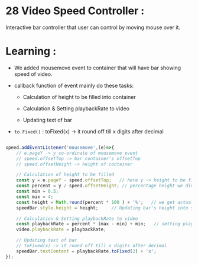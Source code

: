 # 28 Video Speed Controller :

Interactive bar controller that user can control by moving mouse over it.

# Learning :

+ We added mousemove event to container that will have bar showing speed of video.

+ callback function of event mainly do these tasks:

    + Calculation of height to be filled into container

    + Calculation & Setting playbackRate to video

    + Updating text of bar

+ `to.Fixed()` : toFixed(x) -> it round off till x digits after decimal

```javascript

speed.addEventListener('mousemove',(e)=>{
    // e.pageY -> y co-ordinate of mousemove event
    // speed.offsetTop -> bar container's offsetTop
    // speed.offsetHeight -> height of container

    // Calculation of height to be filled
    const y = e.pageY - speed.offsetTop;   // here y -> height to be filled into bar 
    const percent = y / speed.offsetHeight; // percentage height we divide by total height of speed container
    const min = 0.5;
    const max = 4;
    const height = Math.round(percent * 100 ) + '%';   // we get actual height
    speedBar.style.height = height;     // Updating bar's height into speed container

    // Calculation & Setting playbackRate to video
    const playbackRate = percent * (max - min) + min;   // setting playbackRates according to height
    video.playbackRate = playbackRate;

    // Updating text of bar
    // toFixed(x) -> it round off till x digits after decimal
    speedBar.textContent = playbackRate.toFixed(2) + 'x';
});
```